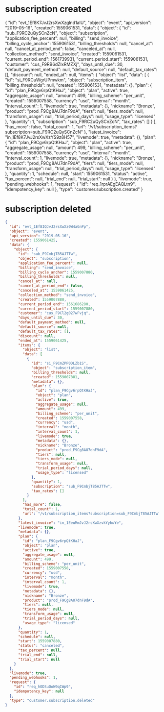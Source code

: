 # subscription created

{
  "id": "evt_1Ef8K7JvJ2rsXwXzglnd1aIU",
  "object": "event",
  "api_version": "2019-05-16",
  "created": 1559061531,
  "data": {
    "object": {
      "id": "sub_F9RC2uQySCnZcN",
      "object": "subscription",
      "application_fee_percent": null,
      "billing": "send_invoice",
      "billing_cycle_anchor": 1559061531,
      "billing_thresholds": null,
      "cancel_at": null,
      "cancel_at_period_end": false,
      "canceled_at": null,
      "collection_method": "send_invoice",
      "created": 1559061531,
      "current_period_end": 1561739931,
      "current_period_start": 1559061531,
      "customer": "cus_F9RB6dZIxRMZXj",
      "days_until_due": 30,
      "default_payment_method": null,
      "default_source": null,
      "default_tax_rates": [],
      "discount": null,
      "ended_at": null,
      "items": {
        "object": "list",
        "data": [
          {
            "id": "si_F9RCuWgrUPmwkm",
            "object": "subscription_item",
            "billing_thresholds": null,
            "created": 1559061531,
            "metadata": {},
            "plan": {
              "id": "plan_F9Cgv6rpQtKHaJ",
              "object": "plan",
              "active": true,
              "aggregate_usage": null,
              "amount": 499,
              "billing_scheme": "per_unit",
              "created": 1559007558,
              "currency": "usd",
              "interval": "month",
              "interval_count": 1,
              "livemode": true,
              "metadata": {},
              "nickname": "Bronze",
              "product": "prod_F9Cg8AU7dnF9dA",
              "tiers": null,
              "tiers_mode": null,
              "transform_usage": null,
              "trial_period_days": null,
              "usage_type": "licensed"
            },
            "quantity": 1,
            "subscription": "sub_F9RC2uQySCnZcN",
            "tax_rates": []
          }
        ],
        "has_more": false,
        "total_count": 1,
        "url": "/v1/subscription_items?subscription=sub_F9RC2uQySCnZcN"
      },
      "latest_invoice": "in_1Ef8K7JvJ2rsXwXzYS9z8H57",
      "livemode": true,
      "metadata": {},
      "plan": {
        "id": "plan_F9Cgv6rpQtKHaJ",
        "object": "plan",
        "active": true,
        "aggregate_usage": null,
        "amount": 499,
        "billing_scheme": "per_unit",
        "created": 1559007558,
        "currency": "usd",
        "interval": "month",
        "interval_count": 1,
        "livemode": true,
        "metadata": {},
        "nickname": "Bronze",
        "product": "prod_F9Cg8AU7dnF9dA",
        "tiers": null,
        "tiers_mode": null,
        "transform_usage": null,
        "trial_period_days": null,
        "usage_type": "licensed"
      },
      "quantity": 1,
      "schedule": null,
      "start": 1559061531,
      "status": "active",
      "tax_percent": null,
      "trial_end": null,
      "trial_start": null
    }
  },
  "livemode": true,
  "pending_webhooks": 1,
  "request": {
    "id": "req_1rprAEgEAQLtn9",
    "idempotency_key": null
  },
  "type": "customer.subscription.created"
}

# subscription deleted

```json
{
  "id": "evt_1Ef8IQJvJ2rsXwXz0W4aGnPp",
  "object": "event",
  "api_version": "2019-05-16",
  "created": 1559061425,
  "data": {
    "object": {
      "id": "sub_F9CmbjT85AJTTw",
      "object": "subscription",
      "application_fee_percent": null,
      "billing": "send_invoice",
      "billing_cycle_anchor": 1559007880,
      "billing_thresholds": null,
      "cancel_at": null,
      "cancel_at_period_end": false,
      "canceled_at": 1559061425,
      "collection_method": "send_invoice",
      "created": 1559007880,
      "current_period_end": 1561686280,
      "current_period_start": 1559007880,
      "customer": "cus_F9Cl2g027wFvjq",
      "days_until_due": 30,
      "default_payment_method": null,
      "default_source": null,
      "default_tax_rates": [],
      "discount": null,
      "ended_at": 1559061425,
      "items": {
        "object": "list",
        "data": [
          {
            "id": "si_F9CmZPP0DLZb1S",
            "object": "subscription_item",
            "billing_thresholds": null,
            "created": 1559007881,
            "metadata": {},
            "plan": {
              "id": "plan_F9Cgv6rpQtKHaJ",
              "object": "plan",
              "active": true,
              "aggregate_usage": null,
              "amount": 499,
              "billing_scheme": "per_unit",
              "created": 1559007558,
              "currency": "usd",
              "interval": "month",
              "interval_count": 1,
              "livemode": true,
              "metadata": {},
              "nickname": "Bronze",
              "product": "prod_F9Cg8AU7dnF9dA",
              "tiers": null,
              "tiers_mode": null,
              "transform_usage": null,
              "trial_period_days": null,
              "usage_type": "licensed"
            },
            "quantity": 1,
            "subscription": "sub_F9CmbjT85AJTTw",
            "tax_rates": []
          }
        ],
        "has_more": false,
        "total_count": 1,
        "url": "/v1/subscription_items?subscription=sub_F9CmbjT85AJTTw"
      },
      "latest_invoice": "in_1EeuMmJvJ2rsXwXzvkYyhwYe",
      "livemode": true,
      "metadata": {},
      "plan": {
        "id": "plan_F9Cgv6rpQtKHaJ",
        "object": "plan",
        "active": true,
        "aggregate_usage": null,
        "amount": 499,
        "billing_scheme": "per_unit",
        "created": 1559007558,
        "currency": "usd",
        "interval": "month",
        "interval_count": 1,
        "livemode": true,
        "metadata": {},
        "nickname": "Bronze",
        "product": "prod_F9Cg8AU7dnF9dA",
        "tiers": null,
        "tiers_mode": null,
        "transform_usage": null,
        "trial_period_days": null,
        "usage_type": "licensed"
      },
      "quantity": 1,
      "schedule": null,
      "start": 1559007880,
      "status": "canceled",
      "tax_percent": null,
      "trial_end": null,
      "trial_start": null
    }
  },
  "livemode": true,
  "pending_webhooks": 1,
  "request": {
    "id": "req_hODSuOoW0qIWp9",
    "idempotency_key": null
  },
  "type": "customer.subscription.deleted"
}

```
